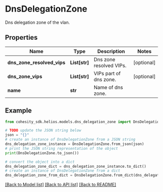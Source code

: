 # DnsDelegationZone

Dns delegation zone of the vlan.

## Properties

Name | Type | Description | Notes
------------ | ------------- | ------------- | -------------
**dns_zone_resolved_vips** | **List[str]** | Dns zone resolved VIPs. | [optional] 
**dns_zone_vips** | **List[str]** | VIPs part of dns zone. | [optional] 
**name** | **str** | Name of dns zone. | 

## Example

```python
from cohesity_sdk.helios.models.dns_delegation_zone import DnsDelegationZone

# TODO update the JSON string below
json = "{}"
# create an instance of DnsDelegationZone from a JSON string
dns_delegation_zone_instance = DnsDelegationZone.from_json(json)
# print the JSON string representation of the object
print(DnsDelegationZone.to_json())

# convert the object into a dict
dns_delegation_zone_dict = dns_delegation_zone_instance.to_dict()
# create an instance of DnsDelegationZone from a dict
dns_delegation_zone_from_dict = DnsDelegationZone.from_dict(dns_delegation_zone_dict)
```
[[Back to Model list]](../README.md#documentation-for-models) [[Back to API list]](../README.md#documentation-for-api-endpoints) [[Back to README]](../README.md)


